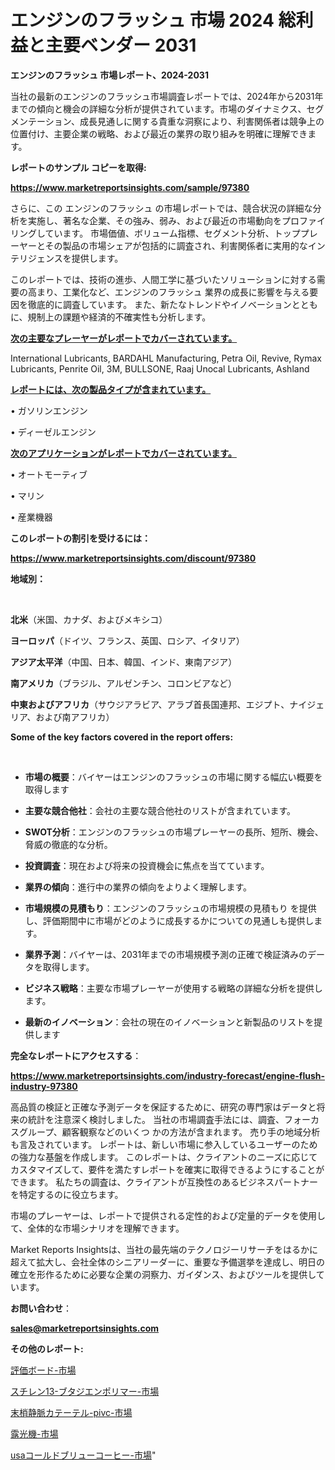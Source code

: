 # エンジンのフラッシュ 市場 2024 総利益と主要ベンダー 2031

<strong>エンジンのフラッシュ 市場レポート、2024-2031</strong>

当社の最新のエンジンのフラッシュ市場調査レポートでは、2024年から2031年までの傾向と機会の詳細な分析が提供されています。市場のダイナミクス、セグメンテーション、成長見通しに関する貴重な洞察により、利害関係者は競争上の位置付け、主要企業の戦略、および最近の業界の取り組みを明確に理解できます。



<strong>レポートのサンプル コピーを取得:</strong> <a href=https://www.marketreportsinsights.com/sample/97380>

<strong><u>https://www.marketreportsinsights.com/sample/97380</u></strong></a>

さらに、この エンジンのフラッシュ の市場レポートでは、競合状況の詳細な分析を実施し、著名な企業、その強み、弱み、および最近の市場動向をプロファイリングしています。 市場価値、ボリューム指標、セグメント分析、トッププレーヤーとその製品の市場シェアが包括的に調査され、利害関係者に実用的なインテリジェンスを提供します。

このレポートでは、技術の進歩、人間工学に基づいたソリューションに対する需要の高まり、工業化など、エンジンのフラッシュ 業界の成長に影響を与える要因を徹底的に調査しています。 また、新たなトレンドやイノベーションとともに、規制上の課題や経済的不確実性も分析します。



<strong><u>次の主要なプレーヤーがレポートでカバーされています。</u></strong>

International Lubricants, BARDAHL Manufacturing, Petra Oil, Revive, Rymax Lubricants, Penrite Oil, 3M, BULLSONE, Raaj Unocal Lubricants, Ashland



<strong><u><b>レポートには、次の製品タイプが含まれています。</b></u></strong>

• ガソリンエンジン

• ディーゼルエンジン



<strong><u><b>次のアプリケーションがレポートでカバーされています。</b></u></strong>

• オートモーティブ

• マリン

• 産業機器



<strong><b>このレポートの割引を受けるには：</b></strong>

<a href=https://www.marketreportsinsights.com/discount/97380>

<strong><u>https://www.marketreportsinsights.com/discount/97380</u></strong></a>



<strong>地域別：</strong>

<strong> </strong>



<strong>北米</strong>（米国、カナダ、およびメキシコ）



<strong>ヨーロッパ</strong>（ドイツ、フランス、英国、ロシア、イタリア）



<strong>アジア太平洋</strong>（中国、日本、韓国、インド、東南アジア）



<strong>南アメリカ</strong>（ブラジル、アルゼンチン、コロンビアなど）



<strong>中東およびアフリカ</strong>（サウジアラビア、アラブ首長国連邦、エジプト、ナイジェリア、および南アフリカ）



<strong>Some of the key factors covered in the report offers:</strong>

<strong> </strong>
<ul>
  <li>

<strong>市場の概要</strong>：バイヤーはエンジンのフラッシュの市場に関する幅広い概要を取得します</li>
  <li>

<strong>主要な競合他社</strong>：会社の主要な競合他社のリストが含まれています。</li>
  <li>

<strong>SWOT分析</strong>：エンジンのフラッシュの市場プレーヤーの長所、短所、機会、脅威の徹底的な分析。</li>
  <li>

<strong>投資調査</strong>：現在および将来の投資機会に焦点を当てています。</li>
  <li>

<strong>業界の傾向</strong>：進行中の業界の傾向をよりよく理解します。</li>
  <li>

<strong>市場規模の見積もり</strong>：エンジンのフラッシュの市場規模の見積もり を提供し、評価期間中に市場がどのように成長するかについての見通しも提供します。</li>
  <li>

<strong>業界予測</strong>：バイヤーは、2031年までの市場規模予測の正確で検証済みのデータを取得します。</li>
  <li>

<strong>ビジネス戦略</strong>：主要な市場プレーヤーが使用する戦略の詳細な分析を提供します。</li>
  <li>

<strong>最新のイノベーション</strong>：会社の現在のイノベーションと新製品のリストを提供します</li>
</ul>


<strong>完全なレポートにアクセスする</strong>：

<a href=https://www.marketreportsinsights.com/industry-forecast/engine-flush-industry-97380>

<strong><u>https://www.marketreportsinsights.com/industry-forecast/engine-flush-industry-97380</u></strong></a>

高品質の検証と正確な予測データを保証するために、研究の専門家はデータと将来の統計を注意深く検討しました。 当社の市場調査手法には、調査、フォーカスグループ、顧客観察などのいくつ かの方法が含まれます。 売り手の地域分析も言及されています。 レポートは、新しい市場に参入しているユーザーのための強力な基盤を作成します。 このレポートは、クライアントのニーズに応じてカスタマイズして、要件を満たすレポートを確実に取得できるようにすることができます。 私たちの調査は、クライアントが互換性のあるビジネスパートナーを特定するのに役立ちます。

市場のプレーヤーは、レポートで提供される定性的および定量的データを使用して、全体的な市場シナリオを理解できます。

Market Reports Insightsは、当社の最先端のテクノロジーリサーチをはるかに超えて拡大し、会社全体のシニアリーダーに、重要な予備選挙を達成し、明日の確立を形作るために必要な企業の洞察力、ガイダンス、およびツールを提供しています。



<strong><b>お問い合わせ</b></strong>：

<a href=mailto:sales@marketreportsinsights.com>

<strong><u>sales@marketreportsinsights.com</u></strong></a>



<strong>その他のレポート:</strong>

<a href=https://www.linkedin.com/pulse/評価ボード-市場-2023-年のダイナミクスとビジネストレンド-2030-uarof/>評価ボード-市場</a>

<a href=https://www.linkedin.com/pulse/スチレン13-ブタジエンポリマー-市場-2023-年のダイナミクスとビジネストレンド-2030-pr-news-hub-t83zf/>スチレン13-ブタジエンポリマー-市場</a>

<a href=https://www.linkedin.com/pulse/末梢静脈カテーテル-pivc-市場-2023-総利益と主要ベンダー-2030-market-tribunal-hx2rf/>末梢静脈カテーテル-pivc-市場</a>

<a href=https://www.linkedin.com/pulse/露光機-市場-2030-年までの需要に焦点を当てた-2023-年調査レポート-pr-news-hub-lfrsf/>露光機-市場</a>

<a href=https://www.linkedin.com/pulse/usaコールドブリューコーヒー-市場-2023-収益と成長ドライバー-2030-pr-news-hub-sdcsf/>usaコールドブリューコーヒー-市場</a>"
